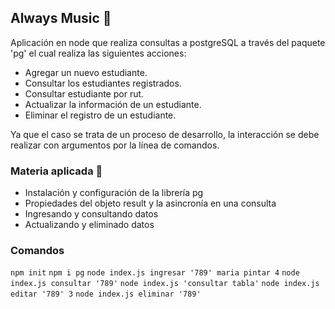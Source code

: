 ## Always Music :musical_score:
Aplicación en node que realiza consultas a postgreSQL a través del paquete 'pg' el cual realiza las siguientes acciones:
- Agregar un nuevo estudiante.
- Consultar los estudiantes registrados.
- Consultar estudiante por rut.
- Actualizar la información de un estudiante.
- Eliminar el registro de un estudiante.

Ya que el caso se trata de un proceso de desarrollo, la  interacción se debe realizar con argumentos por la línea de comandos.

### Materia aplicada 	:musical_note:

- Instalación y configuración de la librería pg
- Propiedades del objeto result y la asincronía en una  consulta
- Ingresando y consultando datos
- Actualizando y eliminado datos
### Comandos
`npm init`
`npm i pg`
`node index.js ingresar '789' maria pintar 4`
`node index.js consultar '789'`
`node index.js 'consultar tabla'`
`node index.js editar '789' 3`
`node index.js eliminar '789'`
